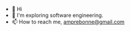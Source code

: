 - 👋 Hi
- 👀 I'm exploring software engineering.
- 📫 How to reach me, amprebonne@gmail.com

<!---
amprebonne/amprebonne is a ✨ special ✨ repository because its `README.md` (this file) appears on your GitHub profile.
You can click the Preview link to take a look at your changes.
--->
